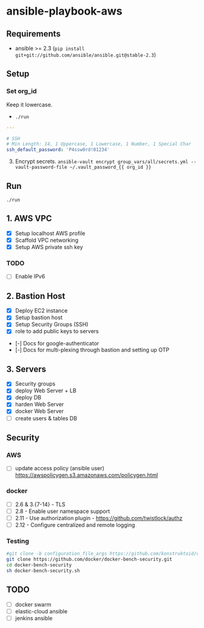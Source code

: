 # ansible-playbook-aws

## Requirements
- ansible >= 2.3 (`pip install git+git://github.com/ansible/ansible.git@stable-2.3`)

## Setup

### Set org_id
Keep it lowercase.
- `./run`

```yml
---

# SSH
# Min Length: 14, 1 Uppercase, 1 Lowercase, 1 Number, 1 Special Char
ssh_default_password: 'P4ssw0rd!01234'
```

3. Encrypt secrets. `ansible-vault encrypt group_vars/all/secrets.yml --vault-password-file ~/.vault_password_{{ org_id }}`

## Run
`./run`

## 1. AWS VPC
- [x] Setup localhost AWS profile
- [x] Scaffold VPC networking
- [x] Setup AWS private ssh key

### TODO
- [ ] Enable IPv6

## 2. Bastion Host
- [x] Deploy EC2 instance
- [x] Setup bastion host
- [x] Setup Security Groups (SSH)
- [x] role to add public keys to servers
- [-] Docs for google-authenticator
- [-] Docs for multi-plexing through bastion and setting up OTP

## 3. Servers
- [x] Security groups
- [x] deploy Web Server + LB
- [x] deploy DB
- [x] harden Web Server
- [x] docker Web Server
- [ ] create users & tables DB

## Security
### AWS
- [ ] update access policy (ansible user) https://awspolicygen.s3.amazonaws.com/policygen.html

### docker
- [ ] 2.6 & 3.{7-14} - TLS
- [ ] 2.8  - Enable user namespace support
- [ ] 2.11 - Use authorization plugin - https://github.com/twistlock/authz
- [ ] 2.12 - Configure centralized and remote logging

### Testing
```bash
#git clone -b configuration_file_args https://github.com/konstruktoid/docker-bench-security.git
git clone https://github.com/docker/docker-bench-security.git
cd docker-bench-security
sh docker-bench-security.sh
```

## TODO
- [ ] docker swarm
- [ ] elastic-cloud ansible
- [ ] jenkins ansible